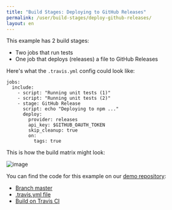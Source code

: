 ```yaml
---
title: "Build Stages: Deploying to GitHub Releases"
permalink: /user/build-stages/deploy-github-releases/
layout: en
---
```


This example has 2 build stages:

* Two jobs that run tests
* One job that deploys (releases) a file to GitHub Releases

Here's what the `.travis.yml` config could look like:

```
jobs:
  include:
    - script: "Running unit tests (1)"
    - script: "Running unit tests (2)"
    - stage: GitHub Release
      script: echo "Deploying to npm ..."
      deploy:
        provider: releases
        api_key: $GITHUB_OAUTH_TOKEN
        skip_cleanup: true
        on:
          tags: true
```

This is how the build matrix might look:

![image](https://cloud.githubusercontent.com/assets/2208/25899452/37a973de-3590-11e7-9e95-8dbe31528a33.png)

You can find the code for this example on our [demo repository](https://github.com/travis-ci/build-stages-demo):

* [Branch master](https://github.com/travis-ci/build-stages-demo/tree/deploy-github-releases)
* [.travis.yml file](https://github.com/travis-ci/build-stages-demo/blob/deploy-github-releases/.travis.yml)
* [Build on Travis CI](https://travis-ci.org/travis-ci/build-stages-demo/builds/230744658)
